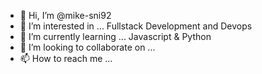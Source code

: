 - 👋 Hi, I’m @mike-sni92
- 👀 I’m interested in ... Fullstack Development and Devops
- 🌱 I’m currently learning ... Javascript & Python
- 💞️ I’m looking to collaborate on ...
- 📫 How to reach me ...

<!---
mike-sni92/mike-sni92 is a ✨ special ✨ repository because its `README.md` (this file) appears on your GitHub profile.
You can click the Preview link to take a look at your changes.
--->
